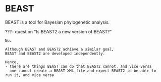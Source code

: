# BEAST

BEAST is a tool for Bayesian phylogenetic analysis.

???- question "Is BEAST2 a new version of BEAST?"

    No. 

    Although BEAST and BEAST2 achieve a similar goal,
    BEAST and BEAST2 are developed independently.

    Hence, 
    - there are things BEAST can do that BEAST2 cannot, and vice versa
    - one cannot create a BEAST XML file and expect BEAST2 to be able to run it, and vice versa
